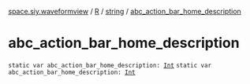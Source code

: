 [space.siy.waveformview](../../index.md) / [R](../index.md) / [string](index.md) / [abc_action_bar_home_description](./abc_action_bar_home_description.md)

# abc_action_bar_home_description

`static var abc_action_bar_home_description: `[`Int`](https://kotlinlang.org/api/latest/jvm/stdlib/kotlin/-int/index.html)
`static var abc_action_bar_home_description: `[`Int`](https://kotlinlang.org/api/latest/jvm/stdlib/kotlin/-int/index.html)